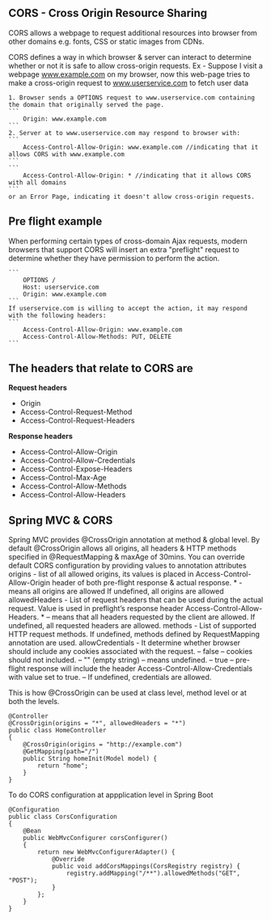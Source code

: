 ## CORS - Cross Origin Resource Sharing

CORS allows a webpage to request additional resources into browser from other domains e.g. fonts, CSS or static 
	images from CDNs.

CORS defines a way in which browser & server can interact to determine whether or not it is safe to allow cross-origin
	requests.
Ex - Suppose I visit a webpage www.example.com on my browser, now this web-page tries to make a cross-origin
		request to www.userservice.com to fetch user data

	1. Browser sends a OPTIONS request to www.userservice.com containing the domain that originally served the page.
	```
		Origin: www.example.com		
	```
	2. Server at to www.userservice.com may respond to browser with:
	```
		Access-Control-Allow-Origin: www.example.com //indicating that it allows CORS with www.example.com
	```
	```
		Access-Control-Allow-Origin: * //indicating that it allows CORS with all domains
	```
	or an Error Page, indicating it doesn't allow cross-origin requests.

## Pre flight example
When performing certain types of cross-domain Ajax requests, modern browsers that support CORS will insert an 
extra "preflight" request to determine whether they have permission to perform the action.

	```
		OPTIONS /
		Host: userservice.com
		Origin: www.example.com
	```
	If userservice.com is willing to accept the action, it may respond with the following headers:
	```
		Access-Control-Allow-Origin: www.example.com
		Access-Control-Allow-Methods: PUT, DELETE
	```

## The headers that relate to CORS are
**Request headers**
* Origin
* Access-Control-Request-Method
* Access-Control-Request-Headers

**Response headers**
* Access-Control-Allow-Origin
* Access-Control-Allow-Credentials
* Access-Control-Expose-Headers
* Access-Control-Max-Age
* Access-Control-Allow-Methods
* Access-Control-Allow-Headers

## Spring MVC & CORS
Spring MVC provides @CrossOrigin annotation at method & global level. By default @CrossOrigin allows all origins,
	all headers & HTTP methods specified in @RequestMapping & maxAge of 30mins.
	You can override default CORS configuration by providing values to annotation attributes
	origins - list of all allowed origins, its values is placed in Access-Control-Allow-Origin header of both
		pre-flight response & actual response.
		* - means all origins are allowed
		If undefined, all origins are allowed
	allowedHeaders - List of request headers that can be used during the actual request. 
		Value is used in preflight’s response header Access-Control-Allow-Headers.
		* – means that all headers requested by the client are allowed.
		If undefined, all requested headers are allowed.
	methods - List of supported HTTP request methods. 
		If undefined, methods defined by RequestMapping annotation are used.
	allowCredentials - It determine whether browser should include any cookies associated with the request.
		– false – cookies should not included.
		– "" (empty string) – means undefined.
		– true – pre-flight response will include the header Access-Control-Allow-Credentials with value set to true.
		– If undefined, credentials are allowed.

This is how @CrossOrigin can be used at class level, method level or at both the levels.
```
@Controller
@CrossOrigin(origins = "*", allowedHeaders = "*")
public class HomeController
{
    @CrossOrigin(origins = "http://example.com")
    @GetMapping(path="/")
    public String homeInit(Model model) {
        return "home";
    }
}
```

To do CORS configuration at appplication level in Spring Boot
```
@Configuration
public class CorsConfiguration
{
    @Bean
    public WebMvcConfigurer corsConfigurer()
    {
        return new WebMvcConfigurerAdapter() {
            @Override
            public void addCorsMappings(CorsRegistry registry) {
                registry.addMapping("/**").allowedMethods("GET", "POST");
            }
        };
    }
}
```